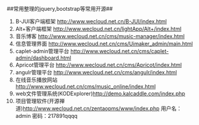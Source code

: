 ##常用整理的jquery,bootstrap等常用开源##

1. B-JUI客户端框架 http://www.wecloud.net.cn/B-JUI/index.html
2. Alt+客户端框架 http://www.wecloud.net.cn/lightApp/Alt+/index.html
3. 音乐博客 http://www.wecloud.net.cn/cms/music-manager/index.html
4. 信息管理界面 http://www.wecloud.net.cn/cms/Uimaker_admin/main.html
5. caplet-admin管理平台 http://www.wecloud.net.cn/cms/caplet-admin/dashboard.html
6. Apricot管理平台 http://www.wecloud.net.cn/cms/Apricot/index.html
7. angulr管理平台 http://www.wecloud.net.cn/cms/angulr/index.html
8. 在线音乐播放网站 http://www.wecloud.net.cn/cms/music_online/index.html
9. web文件管理系统(KODExplorer)http://demo.kalcaddle.com/index.php
10. 项目管理软件(开源禅道)http://www.wecloud.net.cn/zentaopms/www/index.php 用户名：admin 密码：217891qqqq